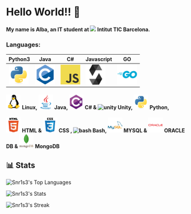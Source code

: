 
<h1>Hello World!! 👋 </h1>
<h4>My name is Alba, an IT student at <img src="https://agora.xtec.cat/iticbcn/wp-content/uploads/usu2389/2023/06/Imagotipo-1.png" width=20> Intitut TIC Barcelona.</h4>


### Languages:
| Python3 | Java | C# | Javascript | GO |
|----------|----------|----------|-----|-----|
|  <img src="https://github.com/devicons/devicon/blob/master/icons/python/python-original.svg" title="Python"  alt="Python" width="55" height="55"/> |  <img src="https://github.com/devicons/devicon/blob/master/icons/c/c-original.svg" title="C"  alt="C" width="55" height="55"/> |  <img src="https://github.com/devicons/devicon/blob/master/icons/javascript/javascript-original.svg" title="JavaScript" alt="JavaScript" width="55" height="55"/> |  <img src="https://github.com/devicons/devicon/blob/master/icons/solidity/solidity-original.svg" title="Solidity" alt="Solidity" width="55" height="55"/>|  <img src="https://github.com/devicons/devicon/blob/master/icons/go/go-original-wordmark.svg" title="Solidity" alt="Solidity" width="55" height="55"/>| 
<h4>
  <img src="https://raw.githubusercontent.com/devicons/devicon/master/icons/linux/linux-original.svg" alt="linux" width="40" height="40"/> Linux, 
  <img src="https://raw.githubusercontent.com/devicons/devicon/master/icons/java/java-original.svg" alt="java" width="40" height="40"/> Java,  
  <img src="https://raw.githubusercontent.com/devicons/devicon/master/icons/csharp/csharp-original.svg" alt="csharp" width="40" height="40"/> C# &
  <img src="https://www.vectorlogo.zone/logos/unity3d/unity3d-icon.svg" alt="unity" width="40" height="40"/> Unity, 
  <img src="https://raw.githubusercontent.com/devicons/devicon/master/icons/python/python-original.svg" alt="python" width="40" height="40"/> Python, 
</h4>
<h4>
  <img src="https://raw.githubusercontent.com/devicons/devicon/master/icons/html5/html5-original-wordmark.svg" alt="html5" width="40" height="40"/> HTML & 
  <img src="https://raw.githubusercontent.com/devicons/devicon/master/icons/css3/css3-original-wordmark.svg" alt="css3" width="40" height="40"/> CSS , 
  <img src="https://www.vectorlogo.zone/logos/gnu_bash/gnu_bash-icon.svg" alt="bash" width="40" height="40"/> Bash,  
  <img src="https://raw.githubusercontent.com/devicons/devicon/master/icons/mysql/mysql-original-wordmark.svg" alt="mysql" width="40" height="40"/> MYSQL &
  <img src="https://raw.githubusercontent.com/devicons/devicon/master/icons/oracle/oracle-original.svg" alt="oracle" width="40" height="40"/> ORACLE DB &
  <img src="https://raw.githubusercontent.com/devicons/devicon/master/icons/mongodb/mongodb-original-wordmark.svg" alt="mongodb" width="40" height="40"/> MongoDB 
</h4> 
<h2>📊 Stats</h2>


![Snr1s3's Top Languages](https://github-readme-stats.vercel.app/api/top-langs/?username=Snr1s3&theme=radical&show_icons=true&hide_border=false&langs_count=5)

![Snr1s3's Stats](https://github-readme-stats.vercel.app/api?username=Snr1s3&theme=radical&show_icons=true&hide_border=false&count_private=true)   

![Snr1s3's Streak](https://github-readme-streak-stats.herokuapp.com/?user=Snr1s3&theme=radical&hide_border=false)

